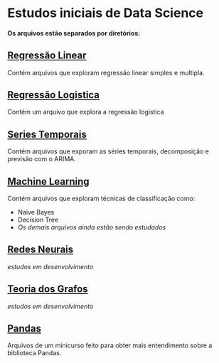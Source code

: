 # Estudos iniciais de Data Science

#### Os arquivos estão separados por diretórios:


## [Regressão Linear](./RegressaoLinear/)
Contém arquivos que exploram regressão linear simples e multipla.
## [Regressão Logistica](./RegressaoLogistica/)
Contém um arquivo que explora a regressão logistica
## [Series Temporais](./SeriesTemporais/)
Contém arquivos que exporam as séries temporais, decomposição e previsão com o ARIMA.
## [Machine Learning](./MachineLearning/)
Contém arquivos que exploram técnicas de classificação como:
* Naive Bayes
* Decision Tree
* *Os demais arquivos ainda estão sendo estudados*
## [Redes Neurais](./RedesNeurais/)
*estudos em desenvolvimento*
## [Teoria dos Grafos](./TeoriaGrafos/)
*estudos em desenvolvimento*
## [Pandas](./Pandas/)
Arquivos de um minicurso feito para obter mais entendimento sobre a biblioteca Pandas.